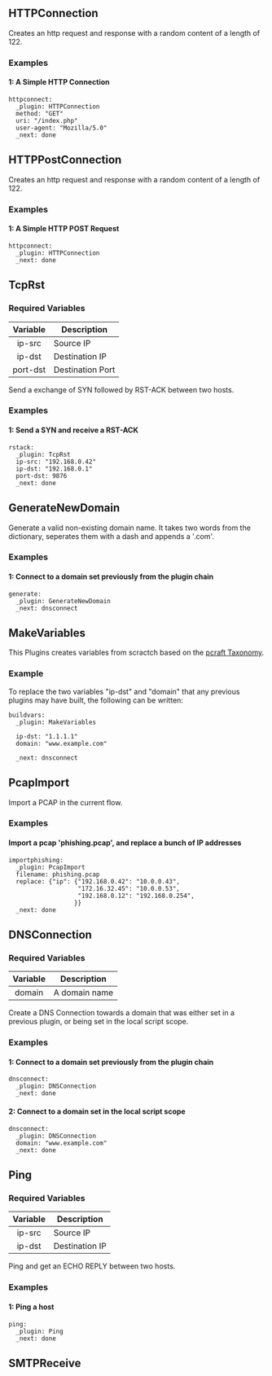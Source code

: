 ## HTTPConnection

Creates an http request and response with a random content of a length of 122.

### Examples

#### 1: A Simple HTTP Connection
```
httpconnect:
  _plugin: HTTPConnection
  method: "GET"
  uri: "/index.php"
  user-agent: "Mozilla/5.0"
  _next: done
```

## HTTPPostConnection

Creates an http request and response with a random content of a length of 122.

### Examples

#### 1: A Simple HTTP POST Request
```
httpconnect:
  _plugin: HTTPConnection
  _next: done
```

## TcpRst
### Required Variables

| Variable | Description |
|:--------:|-------------|
| ip-src | Source IP |
| ip-dst | Destination IP |
| port-dst | Destination Port |

Send a exchange of SYN followed by RST-ACK between two hosts.

### Examples

#### 1: Send a SYN and receive a RST-ACK
```
rstack:
  _plugin: TcpRst
  ip-src: "192.168.0.42"
  ip-dst: "192.168.0.1"
  port-dst: 9876
  _next: done
```

## GenerateNewDomain

Generate a valid non-existing domain name. It takes two words from the dictionary, seperates them with a dash and appends a '.com'.

### Examples

#### 1: Connect to a domain set previously from the plugin chain

```
generate:
  _plugin: GenerateNewDomain
  _next: dnsconnect
```

## MakeVariables

This Plugins creates variables from scractch based on the [pcraft Taxonomy][taxonomy].

### Example

To replace the two variables "ip-dst" and "domain" that any previous plugins may have
built, the following can be written:

```
buildvars:
  _plugin: MakeVariables

  ip-dst: "1.1.1.1"
  domain: "www.example.com"

  _next: dnsconnect
```

[taxonomy]:taxonomy.md

## PcapImport

Import a PCAP in the current flow.

### Examples

#### Import a pcap 'phishing.pcap', and replace a bunch of IP addresses

```
importphishing:
  _plugin: PcapImport
  filename: phishing.pcap
  replace: {"ip": {"192.168.0.42": "10.0.0.43",
                   "172.16.32.45": "10.0.0.53",
                   "192.168.0.12": "192.168.0.254",
                  }}
  _next: done
```

## DNSConnection
### Required Variables

| Variable | Description |
|:--------:|-------------|
| domain | A domain name |

Create a DNS Connection towards a domain that was either set in a previous plugin, or 
being set in the local script scope.

### Examples

#### 1: Connect to a domain set previously from the plugin chain

```
dnsconnect:
  _plugin: DNSConnection
  _next: done
```

#### 2: Connect to a domain set in the local script scope

```
dnsconnect:
  _plugin: DNSConnection
  domain: "www.example.com"
  _next: done
```


## Ping
### Required Variables

| Variable | Description |
|:--------:|-------------|
| ip-src | Source IP |
| ip-dst | Destination IP |

Ping and get an ECHO REPLY between two hosts.

### Examples

#### 1: Ping a host

```
ping:
  _plugin: Ping
  _next: done
```

## SMTPReceive
